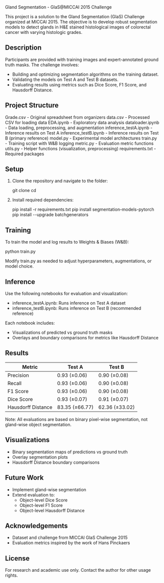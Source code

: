 
Gland Segmentation - GlaS@MICCAI 2015 Challenge

This project is a solution to the Gland Segmentation (GlaS) Challenge organized at MICCAI 2015. The objective is to develop robust segmentation models to detect glands in H&E stained histological images of colorectal cancer with varying histologic grades.

Description
-----------
Participants are provided with training images and expert-annotated ground truth masks. The challenge involves:
- Building and optimizing segmentation algorithms on the training dataset.
- Validating the models on Test A and Test B datasets.
- Evaluating results using metrics such as Dice Score, F1 Score, and Hausdorff Distance.

Project Structure
-----------------
Grade.csv                - Original spreadsheet from organizers
data.csv                 - Processed CSV for loading data
EDA.ipynb                - Exploratory data analysis
dataloader.ipynb         - Data loading, preprocessing, and augmentation
inference_testA.ipynb    - Inference results on Test A
inference_testB.ipynb    - Inference results on Test B (primary reference)
model.py                 - Experimental model architectures
train.py                 - Training script with W&B logging
metric.py                - Evaluation metric functions
utils.py                 - Helper functions (visualization, preprocessing)
requirements.txt         - Required packages

Setup
-----
1. Clone the repository and navigate to the folder:

   git clone <your-repo-url>
   cd <your-project-folder>

2. Install required dependencies:

   pip install -r requirements.txt
   pip install segmentation-models-pytorch
   pip install --upgrade batchgenerators

Training
--------
To train the model and log results to Weights & Biases (W&B):

   python train.py

Modify train.py as needed to adjust hyperparameters, augmentations, or model choice.

Inference
---------
Use the following notebooks for evaluation and visualization:

- inference_testA.ipynb: Runs inference on Test A dataset
- inference_testB.ipynb: Runs inference on Test B (recommended reference)

Each notebook includes:
- Visualizations of predicted vs ground truth masks
- Overlays and boundary comparisons for metrics like Hausdorff Distance

Results
-------
Metric             | Test A       | Test B       
------------------ | ------------ | -------------
Precision          | 0.93 (±0.06) | 0.90 (±0.08) 
Recall             | 0.93 (±0.06) | 0.90 (±0.08) 
F1 Score           | 0.93 (±0.06) | 0.90 (±0.08) 
Dice Score         | 0.93 (±0.07) | 0.91 (±0.07) 
Hausdorff Distance | 83.35 (±66.77) | 62.36 (±33.02)

Note: All evaluations are based on binary pixel-wise segmentation, not gland-wise object segmentation.

Visualizations
--------------
- Binary segmentation maps of predictions vs ground truth
- Overlay segmentation plots
- Hausdorff Distance boundary comparisons

Future Work
-----------
- Implement gland-wise segmentation
- Extend evaluation to:
  - Object-level Dice Score
  - Object-level F1 Score
  - Object-level Hausdorff Distance

Acknowledgements
----------------
- Dataset and challenge from MICCAI GlaS Challenge 2015
- Evaluation metrics inspired by the work of Hans Pinckaers

License
-------
For research and academic use only. Contact the author for other usage rights.
